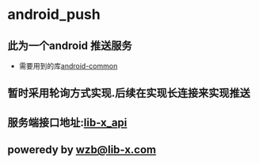 # android_push

## 此为一个android 推送服务
- 需要用到的库[android-common](https://github.com/wangzhibinjunhua/android-utils/tree/master/library/android-common-1-master)
        
## 暂时采用轮询方式实现.后续在实现长连接来实现推送

## 服务端接口地址:[lib-x_api](https://github.com/wangzhibinjunhua/lib-x_api)

## poweredy by wzb@lib-x.com
